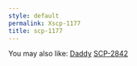 ```yaml
---
style: default
permalink: Xscp-1177
title: scp-1177
---
```

You may also like:
[Daddy](http://scp-wiki.net/daddy)
[SCP-2842](http://scp-wiki.net/scp-2842)